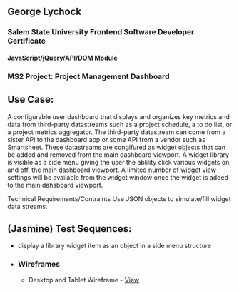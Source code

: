 ## George Lychock
### Salem State University Frontend Software Developer Certificate
#### JavaScript/jQuery/API/DOM Module
### MS2 Project: Project Management Dashboard
## Use Case:
A configurable user dashboard that displays and organizes key metrics and data from third-party datastreams such as a project schedule, a to do list, or a project metrics aggregator. The third-party datastream can come from a sister API to the dashboard app or some API from a vendor such as Smartsheet. These datastreams are congifured as widget objects that can be added and removed from the main dashboard viewport. A widget library is visible as a side menu giving the user the ablility click various widgets on, and off, the main dashboard viewport.
A limited number of widget view settings will be available from the widget window once the widget is added to the main dahsboard viewport.


Technical Requirements/Contraints
Use JSON objects to simulate/fill widget data streams.

## (Jasmine) Test Sequences:
-   display a library widget item as an object in a side menu structure


-   ### Wireframes

    -   Desktop and Tablet Wireframe - [View](https://github.com/GeorgeLychock/georgelychock-career/blob/main/_documentation/wireframes/pm-dashboard-desktop-01.png)


    